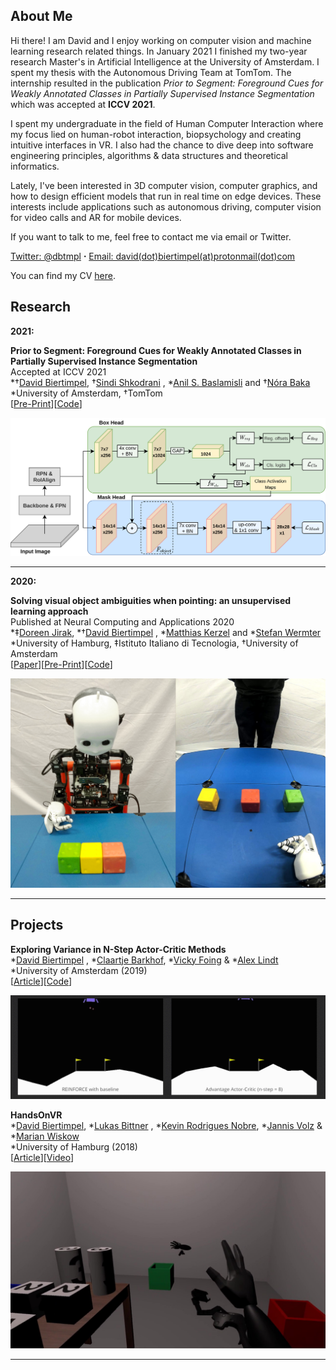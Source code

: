 ## About Me

Hi there! I am David and I enjoy working on computer vision and machine learning research related things. In January
2021 I finished my two-year research Master's in Artificial Intelligence at the University of Amsterdam. I spent my
thesis with the Autonomous Driving Team at TomTom. The internship resulted in the publication _Prior to Segment:
Foreground Cues for Weakly Annotated Classes in Partially Supervised Instance Segmentation_ which was accepted at __ICCV
2021__.

I spent my undergraduate in the field of Human Computer Interaction where my focus lied on human-robot interaction,
biopsychology and creating intuitive interfaces in VR. I also had the chance to dive deep into software engineering
principles, algorithms & data structures and theoretical informatics.

Lately, I've been interested in 3D computer vision, computer graphics, and how to design efficient models that run in
real time on edge devices. These interests include applications such as autonomous driving, computer vision for video
calls and AR for mobile devices.

If you want to talk to me, feel free to contact me via email or Twitter.

[Twitter: @dbtmpl](https://twitter.com/dbtmpl)
__⋅__ [Email: david(dot)biertimpel(at)protonmail(dot)com](mailto:david.biertimpel@protonmail.com)

You can find my CV [here](https://github.com/dbtmpl/Curriculum-Vitae).

## Research

**2021:** <br>

**Prior to Segment: Foreground Cues for Weakly Annotated Classes in Partially Supervised Instance Segmentation** <br>
Accepted at ICCV 2021 <br>
*†[David Biertimpel](https://scholar.google.com/citations?user=AIu7ihgAAAAJ&hl=en),
†[Sindi Shkodrani](https://scholar.google.nl/citations?user=fFVkKNgAAAAJ&hl=en)
, *[Anil S. Baslamisli](https://scholar.google.nl/citations?user=mc4l2J4AAAAJ&hl=en) and
†[Nóra Baka](https://scholar.google.com/citations?user=ahfzQHEAAAAJ&hl=en) <br>
*University of Amsterdam, †TomTom<br>
[[Pre-Print](https://arxiv.org/abs/2011.11787)][[Code](https://github.com/dbtmpl/OPMask)]

![Image](assets/opmask1.png?raw=true)

---

**2020:** <br>

**Solving visual object ambiguities when pointing: an unsupervised learning approach**<br>
Published at Neural Computing and Applications 2020 <br>
*‡[Doreen Jirak](https://scholar.google.com/citations?user=-HgMDDYAAAAJ&hl), *†[David Biertimpel](https://scholar.google.com/citations?user=AIu7ihgAAAAJ&hl=en)
, *[Matthias Kerzel](https://www.inf.uni-hamburg.de/en/inst/ab/wtm/people/kerzel.html)
and *[Stefan Wermter](https://www.inf.uni-hamburg.de/en/inst/ab/wtm/people/wermter.html) <br>
*University of Hamburg, ‡Istituto Italiano di Tecnologia, †University of Amsterdam<br>
[[Paper](https://link.springer.com/article/10.1007/s00521-020-05109-w)][[Pre-Print](https://arxiv.org/abs/1912.06449)][[Code](https://github.com/dbtmpl/Solving-Visual-Object-Ambiguities-when-Pointing)]

![Image](assets/pointing1.png?raw=true)

---

## Projects

**Exploring Variance in N-Step Actor-Critic Methods** <br>
*[David Biertimpel](https://scholar.google.com/citations?user=AIu7ihgAAAAJ&hl=en)
, *[Claartje Barkhof](https://github.com/ClaartjeBarkhof), *[Vicky Foing](https://github.com/victoriafoing)
& *[Alex Lindt](https://github.com/alex-lindt) <br>
*University of Amsterdam (2019) <br>
[[Article](rl_section.md)][[Code](https://github.com/dbtmpl/OPMask)]

![Lunar_landar](assets/rl_article/Lunar_landar.gif)

**HandsOnVR** <br>
*[David Biertimpel](https://scholar.google.com/citations?user=AIu7ihgAAAAJ&hl=en), *[Lukas Bittner]()
, *[Kevin Rodrigues Nobre](), *[Jannis Volz]() & *[Marian Wiskow]() <br>
*University of Hamburg (2018) <br>
[[Article](https://www.inf.uni-hamburg.de/en/inst/ab/hci/projects/handsonvr.html)][[Video](https://www.youtube.com/watch?v=0a2r9THnyvg)]

![handsonvr2](assets/handsonvr2.jpg)

---